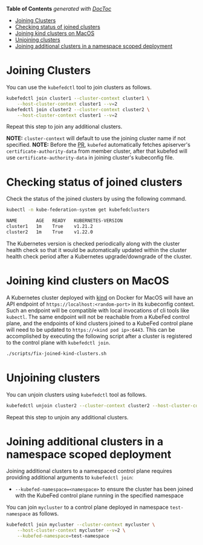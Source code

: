 <!-- START doctoc generated TOC please keep comment here to allow auto update -->
<!-- DON'T EDIT THIS SECTION, INSTEAD RE-RUN doctoc TO UPDATE -->
**Table of Contents**  *generated with [DocToc](https://github.com/thlorenz/doctoc)*

- [Joining Clusters](#joining-clusters)
- [Checking status of joined clusters](#checking-status-of-joined-clusters)
- [Joining kind clusters on MacOS](#joining-kind-clusters-on-macos)
- [Unjoining clusters](#unjoining-clusters)
- [Joining additional clusters in a namespace scoped deployment](#joining-additional-clusters-in-a-namespace-scoped-deployment)

<!-- END doctoc generated TOC please keep comment here to allow auto update -->

# Joining Clusters

You can use the `kubefedctl` tool to join clusters as follows.

```bash
kubefedctl join cluster1 --cluster-context cluster1 \
    --host-cluster-context cluster1 --v=2
kubefedctl join cluster2 --cluster-context cluster2 \
    --host-cluster-context cluster1 --v=2
```

Repeat this step to join any additional clusters.

**NOTE:** `cluster-context` will default to use the joining cluster name if not
specified.
**NOTE:** Before the [PR](https://github.com/kubernetes-sigs/kubefed/pull/1361), `kubefed` automatically fetches apiserver's `certificate-authority-data` from member cluster, after that kubefed will use `certificate-authority-data` in joining cluster's kubeconfig file.

# Checking status of joined clusters

Check the status of the joined clusters by using the following command.

```bash
kubectl -n kube-federation-system get kubefedclusters

NAME       AGE   READY   KUBERNETES-VERSION
cluster1   1m    True    v1.21.2
cluster2   1m    True    v1.22.0

```

The Kubernetes version is checked periodically along with the cluster health check so that it would be automatically updated within the cluster health check period after a Kubernetes upgrade/downgrade of the cluster.

# Joining kind clusters on MacOS

A Kubernetes cluster deployed with [kind](https://sigs.k8s.io/kind) on Docker
for MacOS will have an API endpoint of `https://localhost:<random-port>` in its
kubeconfig context. Such an endpoint will be compatible with local invocations
of cli tools like `kubectl`. The same endpoint will not be reachable from a
KubeFed control plane, and the endpoints of kind clusters joined to a KubeFed
control plane will need to be updated to `https://<kind pod ip>:6443`. This can
be accomplished by executing the following script after a cluster is registered
to the control plane with `kubefedctl join`.

```bash
./scripts/fix-joined-kind-clusters.sh
```

# Unjoining clusters

You can unjoin clusters using `kubefedctl` tool as follows.

```bash
kubefedctl unjoin cluster2 --cluster-context cluster2 --host-cluster-context cluster1 --v=2
```
Repeat this step to unjoin any additional clusters.

# Joining additional clusters in a namespace scoped deployment

Joining additional clusters to a namespaced control plane requires
providing additional arguments to `kubefedctl join`:

- `--kubefed-namespace=<namespace>` to ensure the cluster has been joined
  with the KubeFed control plane running in the specified namespace

You can join `mycluster` to a control plane deployed in namespace `test-namespace` as follows.

```bash
kubefedctl join mycluster --cluster-context mycluster \
    --host-cluster-context mycluster --v=2 \
    --kubefed-namespace=test-namespace
```
